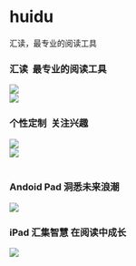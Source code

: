 # huidu

汇读，最专业的阅读工具


<div class="active item">
<div class="jumbotron">
<h3>汇读 &nbsp;最专业的阅读工具</h3>
<div class="image-container">
<div class="android-div">         
<img  class="screen-android" src=" https://raw.githubusercontent.com/gubaojian/huidu/master/qiniu/asset/image/huidu/image/main.png"/>
</div>
<div  class="iphone-div">  
<img class="screen-iphone"  src=" https://raw.githubusercontent.com/gubaojian/huidu/master/qiniu/asset/image/huidu/image/search.png"/>   
</div>
</div>
</div>
</div>
<div class="item">
<div class="jumbotron">
<h3>个性定制 &nbsp;关注兴趣</h3>
<div class="image-container">
<div class="android-div">         
<img class="screen-android" src=" https://raw.githubusercontent.com/gubaojian/huidu/master/qiniu/asset/image/huidu/image/favorite-tag.png"/>
</div>
<div  class="iphone-div"> 
<img class="screen-iphone" src=" https://raw.githubusercontent.com/gubaojian/huidu/master/qiniu/asset/image/huidu/image/favorite-article.png"/>
</div>
</div>
<br/>
</div>
</div>
<div class="item">
<div class="jumbotron">
<h3>Andoid Pad 洞悉未来浪潮</h3>
<div  class="android-pad-div"> 
<img class="screen-android-pad" src=" https://raw.githubusercontent.com/gubaojian/huidu/master/qiniu/asset/image/huidu/image/wulanwang.png"/>
</div>
</div>
</div>
<div class="item">
<div class="jumbotron">
<h3>iPad 汇集智慧 在阅读中成长</h3>
<div  class="ipad-div"> 
<img class="screen-ipad"  src=" https://raw.githubusercontent.com/gubaojian/huidu/master/qiniu/asset/image/huidu/image/java7.png"/>
</div>
</div>
</div>
</div>

